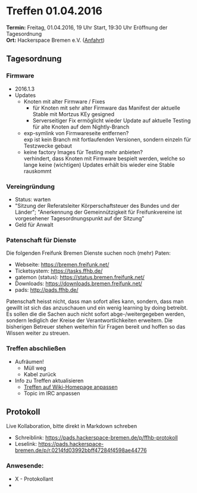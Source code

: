 # Treffen 01.04.2016

**Termin:** Freitag, 01.04.2016, 19 Uhr Start, 19:30 Uhr Eröffnung der Tagesordnung  
**Ort:** Hackerspace Bremen e.V. ([Anfahrt](https://www.hackerspace-bremen.de/anfahrt/))

## Tagesordnung

### Firmware
* 2016.1.3
* Updates
    * Knoten mit alter Firmware / Fixes
        * für Knoten mit sehr alter Firmware das Manifest der aktuelle Stable mit Mortzus KEy gesigned
        * Serverseitiger Fix ermöglicht wieder Update auf aktuelle Testing für alte Knoten auf dem Nightly-Branch
    * exp-symlink von Firmwareseite entfernen?  
      exp ist kein Branch mit fortlaufenden Versionen, sondern einzeln für Testzwecke gebaut
    * keine factory Images für Testing mehr anbieten?  
      verhindert, dass Knoten mit Firmware bespielt werden, welche so lange keine (wichtigen) Updates erhält bis wieder eine Stable rauskommt

### Vereingründung
* Status: warten  
* "Sitzung der Referatsleiter Körperschaftsteuer des Bundes und der Länder"; "Anerkennung der Gemeinnützigkeit für Freifunkvereine ist vorgesehener Tagesordnungspunkt auf der Sitzung"
* Geld für Anwalt

### Patenschaft für Dienste
Die folgenden Freifunk Bremen Dienste suchen noch (mehr) Paten:
 - Webseite: https://bremen.freifunk.net/
 - Ticketsystem: https://tasks.ffhb.de/
 - gatemon (status): https://status.bremen.freifunk.net/
 - Downloads: https://downloads.bremen.freifunk.net/
 - pads: http://pads.ffhb.de/

Patenschaft heisst nicht, dass man sofort alles kann, sondern, dass man
gewillt ist sich das anzuschauen und ein wenig learning by doing
betreibt. Es sollen die die Sachen auch nicht sofort abge-/weitergegeben werden, sondern
lediglich der Kreise der Verantwortlichkeiten erweitern. Die bisherigen Betreuer stehen
weiterhin für Fragen bereit und hoffen so das Wissen weiter zu streuen.


### Treffen abschließen

* Aufräumen!
  * Müll weg
  * Kabel zurück
* Info zu Treffen aktualisieren
  * [Treffen auf Wiki-Homepage anpassen](Home)
  * Topic im IRC anpassen

## Protokoll
Live Kollaboration, bitte direkt in Markdown schreben
* Schreiblink: https://pads.hackerspace-bremen.de/p/ffhb-protokoll
* Leselink: https://pads.hackerspace-bremen.de/p/r.0214fd03992bbff47284f4598ae44776

### Anwesende:
  * X - Protokollant
  * 